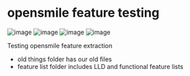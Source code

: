 # opensmile feature testing

![image](https://img.shields.io/badge/python-3.9-4B8BBE?style=plastic&logo=python)
![image](https://img.shields.io/badge/openSMILE-v2.2.0-orange?style=plastic)
![image](https://img.shields.io/badge/plotly-v5.3.1-blue?style=plastic&logo=plotly)
![image](https://img.shields.io/badge/sox-14--4--2-red?style=plastic)

Testing opensmile feature extraction

- old things folder has our old files<br/>
- feature list folder includes LLD and functional feature lists
